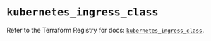# `kubernetes_ingress_class`

Refer to the Terraform Registry for docs: [`kubernetes_ingress_class`](https://registry.terraform.io/providers/hashicorp/kubernetes/2.29.0/docs/resources/ingress_class).
